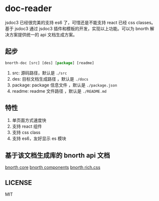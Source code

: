 # doc-reader

jsdoc3 已经很完美的支持 es6 了，可惜还是不能支持 react 已经 css classes。基于 jsdoc3 通过 jsdoc3 插件和模板的开发，实现以上功能。可以为 bnorth 解决方案提供统一的 api 文档生成方案。

## 起步

```js
bnorth-doc [src] [des] [package] [readme]
```

1. src: 源码路径，默认是 `./src`
1. des: 目标文档生成路径 ，默认是 `./docs`
1. package: package 信息文件 ，默认是 `./package.json`
1. readme: readme 文件路径 ，默认是 `./README.md`

## 特性

1. 单页面方式速度快
1. 支持 react 组件
1. 支持 css class
1. 支持 es6，友好显示 es 模块

## 基于该文档生成库的 bnorth api 文档

[bnorth core](//able99.github.io/bnorth/core/)
[bnorth components](//able99.github.io/bnorth/components/)
[bnorth rich.css](//able99.github.io/bnorth/richcss/)

## LICENSE

MIT


